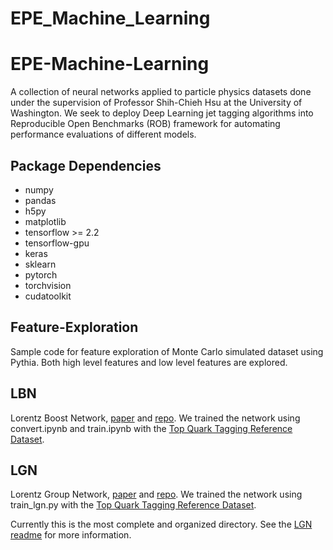 # EPE_Machine_Learning

# EPE-Machine-Learning
A collection of neural networks applied to particle physics datasets done under the supervision of Professor Shih-Chieh Hsu at the University of Washington. We seek to deploy Deep Learning jet tagging algorithms into Reproducible Open Benchmarks (ROB) framework for automating performance evaluations of different models.
## Package Dependencies
- numpy
- pandas
- h5py
- matplotlib
- tensorflow >= 2.2
- tensorflow-gpu
- keras
- sklearn
- pytorch
- torchvision
- cudatoolkit
## Feature-Exploration
Sample code for feature exploration of Monte Carlo simulated dataset using Pythia. Both high level features and low level features are explored.

## LBN
Lorentz Boost Network, [paper](https://arxiv.org/abs/1812.09722) and [repo](https://github.com/riga/LBN). We trained the network using convert.ipynb and train.ipynb with the [Top Quark Tagging Reference Dataset](https://zenodo.org/record/2603256#.X1liUHlKguU).

## LGN
Lorentz Group Network, [paper](https://arxiv.org/abs/2006.04780) and [repo](https://github.com/fizisist/LorentzGroupNetwork). We trained the network using train_lgn.py with the [Top Quark Tagging Reference Dataset](https://zenodo.org/record/2603256#.X1liUHlKguU).

Currently this is the most complete and organized directory. See the [LGN readme](./LGN/README.md) for more information.
